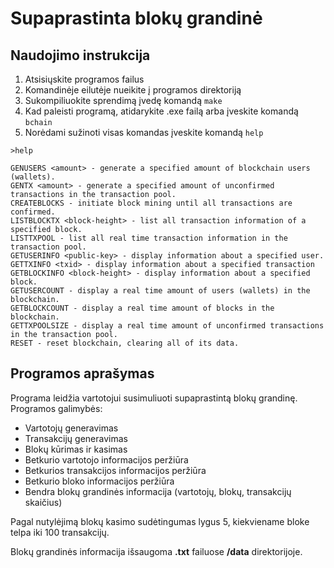 # Supaprastinta blokų grandinė

## Naudojimo instrukcija

1. Atsisiųskite programos failus
2. Komandinėje eilutėje nueikite į programos direktoriją
3. Sukompiliuokite sprendimą įvedę komandą `make`
4. Kad paleisti programą, atidarykite .exe failą arba įveskite komandą `bchain`
5. Norėdami sužinoti visas komandas įveskite komandą `help`

```
>help

GENUSERS <amount> - generate a specified amount of blockchain users (wallets).
GENTX <amount> - generate a specified amount of unconfirmed transactions in the transaction pool.
CREATEBLOCKS - initiate block mining until all transactions are confirmed.
LISTBLOCKTX <block-height> - list all transaction information of a specified block.
LISTTXPOOL - list all real time transaction information in the transaction pool.
GETUSERINFO <public-key> - display information about a specified user.
GETTXINFO <txid> - display information about a specified transaction
GETBLOCKINFO <block-height> - display information about a specified block.
GETUSERCOUNT - display a real time amount of users (wallets) in the blockchain.
GETBLOCKCOUNT - display a real time amount of blocks in the blockchain.
GETTXPOOLSIZE - display a real time amount of unconfirmed transactions in the transaction pool.
RESET - reset blockchain, clearing all of its data.
```

## Programos aprašymas

Programa leidžia vartotojui susimuliuoti supaprastintą blokų grandinę. Programos galimybės:
- Vartotojų generavimas
- Transakcijų generavimas 
- Blokų kūrimas ir kasimas 
- Betkurio vartotojo informacijos peržiūra
- Betkurios transakcijos informacijos peržiūra
- Betkurio bloko informacijos peržiūra
- Bendra blokų grandinės informacija (vartotojų, blokų, transakcijų skaičius)

Pagal nutylėjimą blokų kasimo sudėtingumas lygus 5, kiekviename bloke telpa iki 100 transakcijų.

Blokų grandinės informacija išsaugoma **.txt** failuose **/data** direktorijoje.


